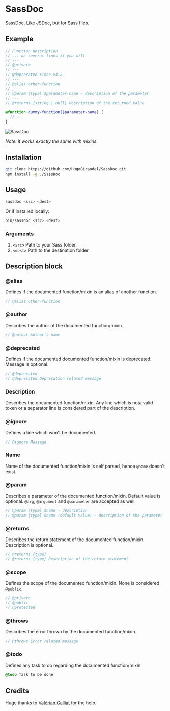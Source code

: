 # SassDoc

SassDoc. Like JSDoc, but for Sass files.

## Example

```scss
// Function description
// ... on several lines if you will
// ---
// @private
// ---
// @deprecated since v4.2
// ---
// @alias other-function
// ---
// @param {type} $parameter-name - description of the parameter
// ---
// @returns {string | null} description of the returned value

@function dummy-function($parameter-name) {
  // ...
}
```

![SassDoc](http://i.imgur.com/BrzU2Ic.png)

*Note: it works exactly the same with mixins.*

## Installation

```sh
git clone https://github.com/HugoGiraudel/SassDoc.git
npm install -g ./SassDoc
```

## Usage

```sh
sassdoc <src> <dest>
```

Or if installed locally:

```sh
bin/sassdoc <src> <dest>
```

### Arguments

1. `<src>` Path to your Sass folder.
1. `<dest>` Path to the destination folder.

## Description block

### @alias

Defines if the documented function/mixin is an alias of another function.

```scss
// @alias other-function
```

### @author

Describes the author of the documented function/mixin.

```scss
// @author Author's name
```

### @deprecated

Defines if the documented documented function/mixin is deprecated. Message is optional.

```scss
// @deprecated
// @deprecated Deprecation related message
```

### Description

Describes the documented function/mixin. Any line which is nota valid token or a separator line is considered part of the description.

### @ignore

Defines a line which won't be documented.

```scss
// @ignore Message
```

### Name

Name of the documented function/mixin is self parsed, hence `@name` doesn't exist.

### @param

Describes a parameter of the documented function/mixin. Default value is optional. `@arg`, `@argument` and `@parameter` are accepted as well.

```scss
// @param {type} $name - description
// @param {type} $name (default value) - description of the parameter
```

### @returns

Describes the return statement of the documented function/mixin. Description is optional.

```scss
// @returns {type}
// @returns {type} Description of the return statement
```

### @scope

Defines the scope of the documented function/mixin. None is considered `@public`.

```scss
// @private
// @public
// @protected
```

### @throws

Describes the error thrown by the documented function/mixin.

```scss
// @throws Error related message
```

### @todo

Defines any task to do regarding the documented function/mixin.

```scss
@todo Task to be done
```

## Credits

Huge thanks to [Valérian Galliat](https://twitter.com/valeriangalliat) for the help.